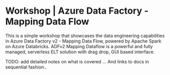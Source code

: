 # Workshop | Azure Data Factory - Mapping Data Flow 

This is a simple workshop that showcases the data engineering capabilities in Azure Data Factory v2 - Mapping Data Flow, powered by Apache Spark on Azure Databricks. ADFv2 Mapping Dataflow is a powerful and fully managed, serverless ELT solution with drag drop, GUI based interface.


TODO: add detailed notes on what is covered ...
And links to docs in sequential fashion..

